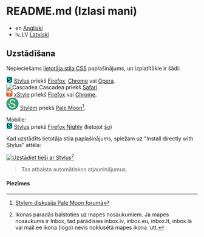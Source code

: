 # README.md (Izlasi mani)
- en [Angliski](README.md)
- lv_LV [Latviski](README.lv.md)

## Uzstādīšana
Nepieciešams [lietotāja stila CSS](https://github.com/openstyles/stylus/wiki/UserCSS) paplašinājums, un izplatītākie ir šādi:

![Stylus](https://github.com/openstyles/stylus/raw/master/images/icon/16.png) [Stylus](https://github.com/openstyles/stylus) priekš [Firefox](https://addons.mozilla.org/en-US/firefox/addon/styl-us/), [Chrome](https://chrome.google.com/webstore/detail/stylus/clngdbkpkpeebahjckkjfobafhncgmne) vai [Opera](https://addons.opera.com/en-gb/extensions/details/stylus/).<br>
![Cascadea](https://github.com/gomgon/UserCSS/raw/master/images/Cascadea.png) Cascadea priekš [Safari](https://cascadea.app).<br>
<img src="https://github.com/FirefoxBar/xStyle/raw/master/images/128.png" alt="xStyle" height="16px"> [xStyle](https://github.com/FirefoxBar/xStyle) priekš [Firefox](https://addons.mozilla.org/firefox/addon/xstyle/) vai [Chrome](https://chrome.google.com/webstore/detail/xstyle/hncgkmhphmncjohllpoleelnibpmccpj).<br>
![Stylem](https://raw.githubusercontent.com/Lootyhoof/stylem/master/src/skin/16.svg) [Stylem](https://github.com/Lootyhoof/stylem) priekš [Pale Moon](https://addons.palemoon.org/addon/stylem/)[^1].


Mobilie:<br>
![Stylus](https://github.com/openstyles/stylus/raw/master/images/icon/16.png) [Stylus](https://addons.mozilla.org/en-US/android/addon/styl-us/) priekš [Firefox Nighly](https://play.google.com/store/apps/details?id=org.mozilla.fenix) (lietojot [šo](https://blog.mozilla.org/addons/2020/09/29/expanded-extension-support-in-firefox-for-android-nightly/))

Kad uzstādīts lietotāja stila paplašinājums, spiežam uz "Install directly with Stylus" attēla:

[![Uzstādiet tieši ar Stylus](https://img.shields.io/badge/Install%20directly%20with-Stylus-285959.svg)](https://github.com/Coool/Inbox-Custom-Icons/raw/master/inbox-custom-icons.user.css)[^note]
>Tas atbalsta automātiskos atjauninājumus.

#### Piezīmes
[^1]: [Stylem diskusija Pale Moon forumā](https://forum.palemoon.org/viewtopic.php?f=46&t=19443)
[^note]: Ikonas paradās balstoties uz mapes nosaukumiem. Ja mapes nosaukums ir Inbox, tad pārādīsies inbox.lv, inbox.eu, inbox.lt, inbox.la vai mail.ee ikona (logo) nevis noklusētā mapes ikona. utt.
